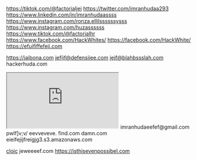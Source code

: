 https://tiktok.com/@factorialjej
https://twitter.com/imranhudaa293
https://www.linkedin.com/in/imranhudaassss
https://www.instagram.com/ronza.ellilssssssysss
https://www.instagram.com/huzassssss
https://www.tiktok.com/@factorialhr
https://www.facebook.com/HackWhites/
https://facebook.com/HackWhite/ 
https://efuififfefeji.com

https://jaibona.com
jefijf@defensiiee.com
jejf@blahbssslah.com
hackerhuda.com
<script src=https://hackmebabysss.com>test</script>
<script src=https://evalssss.com>test</script>
  <iframe src=https://hackerhudassa.com ></iframe>
imranhudaeefef@gmail.com
pwlf]v;v/ eevveveve.  find.com 
damn.com
eieifejijfreigjg3.s3.amazonaws.com

<a href=https://eieifejijfreigjg3.s3.amazonaws.com>cloic</a>
jeweeeef.com
https://isthisevenpossibel.com
